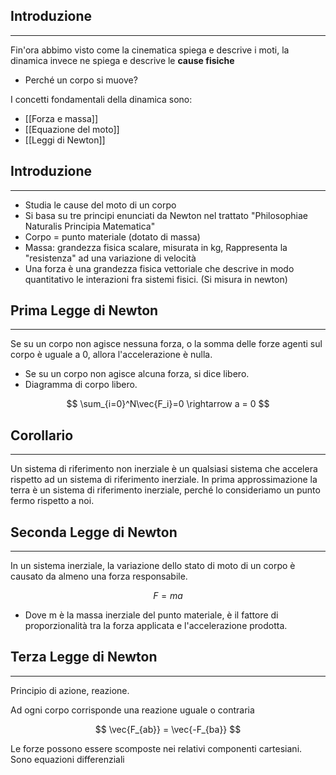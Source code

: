 ## Introduzione

---

Fin'ora abbimo visto come la cinematica spiega e descrive i moti, la dinamica invece ne spiega e descrive le **cause fisiche**

- Perché un corpo si muove?

I concetti fondamentali della dinamica sono: 

- [[Forza e massa]]
- [[Equazione del moto]]
- [[Leggi di Newton]]

## Introduzione

---
- Studia le cause del moto di un corpo
- Si basa su tre principi enunciati da Newton nel trattato "Philosophiae Naturalis Principia Matematica"
- Corpo = punto materiale (dotato di massa)
- Massa: grandezza fisica scalare, misurata in kg, Rappresenta la "resistenza" ad una variazione di velocità
- Una forza è una grandezza fisica vettoriale che descrive in modo quantitativo le interazioni fra sistemi fisici. (Si misura in newton)

## Prima Legge di Newton

---

Se su un corpo non agisce nessuna forza, o la somma delle forze agenti sul corpo è uguale a 0, allora l'accelerazione è nulla.

- Se su un corpo non agisce alcuna forza, si dice libero.
- Diagramma di corpo libero.

$$
\sum_{i=0}^N\vec{F_i}=0 \rightarrow a = 0
$$ 

## Corollario

---

Un sistema di riferimento non inerziale è un qualsiasi sistema che accelera rispetto ad un sistema di riferimento inerziale. In prima approssimazione la terra è un sistema di riferimento inerziale, perché lo consideriamo un punto fermo rispetto a noi.

## Seconda Legge di Newton

---

In un sistema inerziale, la variazione dello stato di moto di un corpo è causato da almeno una forza responsabile. 

$$
F = ma
$$

- Dove m è la massa inerziale del punto materiale, è il fattore di proporzionalità tra la forza applicata e l'accelerazione prodotta.

## Terza Legge di Newton

---

Principio di azione, reazione.

Ad ogni corpo corrisponde una reazione uguale o contraria

$$
\vec{F_{ab}} = \vec{-F_{ba}}
$$

Le forze possono essere scomposte nei relativi componenti cartesiani. Sono equazioni differenziali